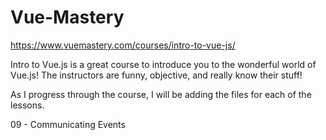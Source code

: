 # Vue-Mastery

https://www.vuemastery.com/courses/intro-to-vue-js/

Intro to Vue.js is a great course to introduce you to the wonderful world of Vue.js! The instructors are funny, objective, and really know their stuff!

As I progress through the course, I will be adding the files for each of the lessons.


09 - Communicating Events
